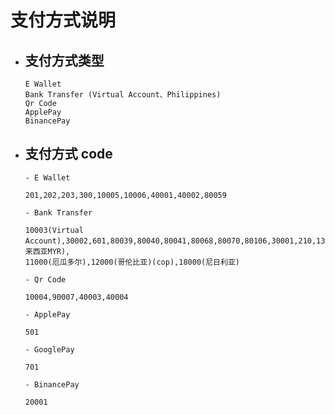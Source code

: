 # 支付方式说明

- ## 支付方式类型

  ```
  E Wallet
  Bank Transfer (Virtual Account、Philippines)
  Qr Code
  ApplePay
  BinancePay
  ```

- ## 支付方式 code
  `- E Wallet`
  ```
  201,202,203,300,10005,10006,40001,40002,80059
  ```
  `- Bank Transfer`
  ```
  10003(Virtual Account),30002,601,80039,80040,80041,80068,80070,80106,30001,210,13000(马来西亚MYR),
  11000(厄瓜多尔),12000(哥伦比亚)(cop),18000(尼日利亚)
  ```
  `- Qr Code`
  ```
  10004,90007,40003,40004
  ```
  `- ApplePay`
  ```
  501
  ```
  `- GooglePay`
  ```
  701
  ```
  `- BinancePay`
  ```
  20001
  ```
